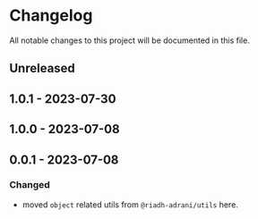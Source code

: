 # Changelog

All notable changes to this project will be documented in this file.

## Unreleased

## 1.0.1 - 2023-07-30

## 1.0.0 - 2023-07-08

## 0.0.1 - 2023-07-08
### Changed
- moved `object` related utils from `@riadh-adrani/utils` here.
